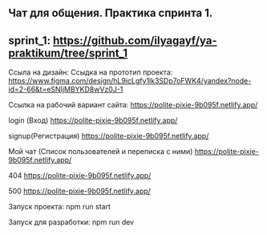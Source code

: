 Чат для общения. Практика спринта 1.
---
sprint_1: https://github.com/ilyagayf/ya-praktikum/tree/sprint_1
---

Ссыла на дизайн: Ссыдка на прототип проекта: https://www.figma.com/design/hL9icLgfy1lk3SDp7oFWK4/yandex?node-id=2-66&t=eSNIjMBYKD8wVz0J-1

Ссылка на рабочий вариант сайта: https://polite-pixie-9b095f.netlify.app/

login (Вход)  https://polite-pixie-9b095f.netlify.app/

signup(Регистрация)  https://polite-pixie-9b095f.netlify.app/

Мой чат (Список пользователей и переписка с ними)  https://polite-pixie-9b095f.netlify.app/

404  https://polite-pixie-9b095f.netlify.app/

500  https://polite-pixie-9b095f.netlify.app/



Запуск проекта: npm run start

Запуск для разработки: npm run dev

